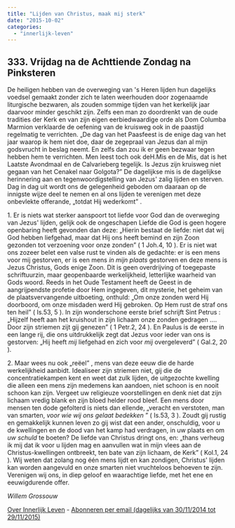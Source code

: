 ```yaml
---
title: "Lijden van Christus, maak mij sterk"
date: "2015-10-02"
categories: 
  - "innerlijk-leven"
---
```


## 333\. Vrijdag na de Achttiende Zondag na Pinksteren

De heiligen hebben van de overweging van 's Heren lijden hun dagelijks voedsel gemaakt zonder zich te laten weerhouden door zogenaamde liturgische bezwaren, als zouden sommige tijden van het kerkelijk jaar daarvoor minder geschikt zijn. Zelfs een man zo doordrenkt van de oude tradities der Kerk en van zijn eigen eerbiedwaardige orde als Dom Columba Marmion verklaarde de oefening van de kruisweg ook in de paastijd regelmatig te verrichten. „De dag van het Paasfeest is de enige dag van het jaar waarop ik hem niet doe, daar de zegepraal van Jezus dan al mijn godsvrucht in beslag neemt. En zelfs dan zou ik er geen bezwaar tegen hebben hem te verrichten. Men leest toch ook deH.Mis en de Mis, dat is het Laatste Avondmaal en de Calvarieberg tegelijk. Is Jezus zijn kruisweg niet gegaan van het Cenakel naar Golgota?” De dagelijkse mis is de dagelijkse herinnering aan en tegenwoordigstelling van Jezus' zalig lijden en sterven. Dag in dag uit wordt ons de gelegenheid geboden om daaraan op de innigste wijze deel te nemen en al ons lijden te verenigen met deze onbevlekte offerande, „totdat Hij wederkomt” .

1\. Er is niets wat sterker aanspoort tot liefde voor God dan de overweging van Jezus' lijden, gelijk ook de ongeschapen Liefde die God is geen hogere openbaring heeft gevonden dan deze: „Hierin bestaat de liefde: niet dat wij God hebben liefgehad, maar dat Hij ons heeft bemind en zijn Zoon gezonden tot verzoening voor onze zonden” ( 1 Joh.4, 10 ). Er is niet wat ons zozeer belet een valse rust te vinden als de gedachte: er is een mens voor mij gestorven, er is een mens _in mijn plaats_ gestorven en deze mens is Jezus Christus, Gods enige Zoon. Dit is geen overdrijving of toegepaste schriftuurzin, maar geopenbaarde werkelijkheid, letterlijke waarheid van Gods woord. Reeds in het Oude Testament heeft de Geest in de aangrijpendste profetie door Hem ingegeven, dit mysterie, het geheim van de plaatsvervangende uitboeting, onthuld: „Om onze zonden werd Hij doorboord, om onze misdaden werd Hij gebroken. Op Hem rust de straf ons ten heil” ( Is.53, 5 ). In zijn wonderschone eerste brief schrijft Sint Petrus : „Hijzelf heeft aan het kruishout in zijn lichaam onze zonden gedragen …. Door zijn striemen zijt gij genezen” ( 1 Petr.2, 24 ). En Paulus is de eerste in een lange rij, die ons uitdrukkelijk zegt dat Jezus voor ieder van ons is gestorven: „Hij heeft _mij_ liefgehad en zich voor _mij_ overgeleverd” ( Gal.2, 20 ).

2\. Maar wees nu ook „reëel” , mens van deze eeuw die de harde werkelijkheid aanbidt. Idealiseer zijn striemen niet, gij die de concentratiekampen kent en weet dat zulk lijden, de uitgezochte kwelling die alleen een mens zijn medemens kan aandoen, niet schoon is en nooit schoon kan zijn. Vergeet uw religieuze voorstellingen en denk niet dat zijn lichaam vredig blank en zijn bloed helder rood bleef. Een mens door mensen ten dode gefolterd is niets dan ellende, „veracht en verstoten, man van smarten, _voor wie wij ons gelaat bedekken_ ” ( Is.53, 3 ). Zoudt gij rustig en gemakkelijk kunnen leven zo gij wist dat een ander, onschuldig, voor u de kwellingen en de dood van het kamp had verdragen, in uw plaats en om _uw schuld_ te boeten? De liefde van Christus dringt ons, en: „thans verheug ik mij dat ik voor u lijden mag en aanvullen wat in mijn vlees aan de Christus-kwellingen ontbreekt, ten bate van zijn lichaam, de Kerk” ( Kol.1, 24 ). Wij weten dat zolang nog één mens lijdt en kan zondigen, Christus' lijden kan worden aangevuld en onze smarten niet vruchteloos behoeven te zijn. Verenigen wij ons, in diep geloof en waarachtige liefde, met het ene en eeuwigdurende offer.

_Willem Grossouw_

[Over Innerlijk Leven](http://www.gelovenleren.net/2014/11/27/een-jaar-lang-innerlijk-leven-op-geloven-leren/) - [Abonneren per email (dagelijks van 30/11/2014 tot 29/11/2015)](http://eepurl.com/9P3DT)
